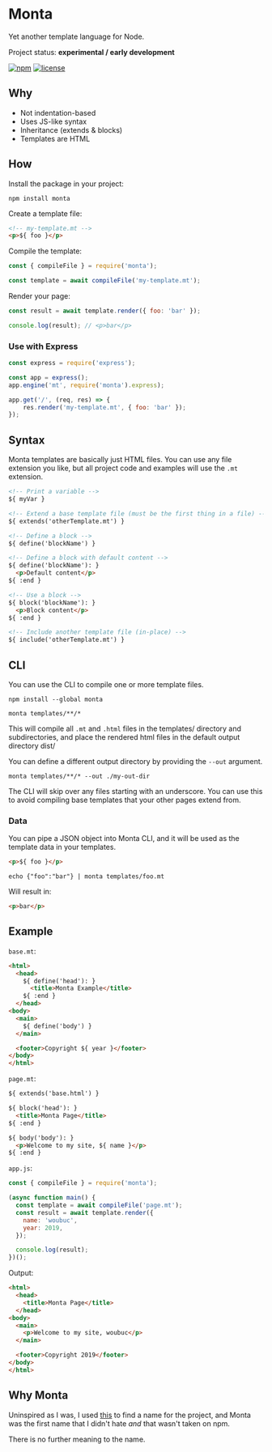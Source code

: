 # Monta

Yet another template language for Node.

Project status: **experimental / early development**

[![npm](https://img.shields.io/npm/v/monta.svg)](https://www.npmjs.com/package/monta)
[![license](https://img.shields.io/github/license/woubuc/monta.svg)](https://github.com/woubuc/monta/blob/master/LICENSE.txt)

## Why
- Not indentation-based
- Uses JS-like syntax
- Inheritance (extends & blocks)
- Templates are HTML

## How
Install the package in your project:
```
npm install monta
```

Create a template file:
```html
<!-- my-template.mt -->
<p>${ foo }</p>
```

Compile the template:
```javascript
const { compileFile } = require('monta');

const template = await compileFile('my-template.mt');
```

Render your page:
```javascript
const result = await template.render({ foo: 'bar' });

console.log(result); // <p>bar</p>
```

### Use with Express
```javascript
const express = require('express');

const app = express();
app.engine('mt', require('monta').express);

app.get('/', (req, res) => {
    res.render('my-template.mt', { foo: 'bar' });
});
```

## Syntax
Monta templates are basically just HTML files. You can use any file
extension you like, but all project code and examples will use the 
`.mt` extension.

```html
<!-- Print a variable -->
${ myVar }

<!-- Extend a base template file (must be the first thing in a file) -->
${ extends('otherTemplate.mt') }

<!-- Define a block -->
${ define('blockName') }

<!-- Define a block with default content -->
${ define('blockName'): }
  <p>Default content</p>
${ :end }

<!-- Use a block -->
${ block('blockName'): }
  <p>Block content</p>
${ :end }

<!-- Include another template file (in-place) -->
${ include('otherTemplate.mt') }
```

## CLI
You can use the CLI to compile one or more template files.

```
npm install --global monta

monta templates/**/*
```
This will compile all `.mt` and `.html` files in the templates/ 
directory and subdirectories, and place the rendered html files in the
default output directory dist/

You can define a different output directory by providing the `--out`
argument.
```
monta templates/**/* --out ./my-out-dir
```

The CLI will skip over any files starting with an underscore. You can
use this to avoid compiling base templates that your other pages extend
from.

### Data
You can pipe a JSON object into Monta CLI, and it will be used as the 
template data in your templates.

```html
<p>${ foo }</p>
```

```
echo {"foo":"bar"} | monta templates/foo.mt
```

Will result in:

```html
<p>bar</p>
```

## Example
`base.mt`:
```html
<html>
  <head>
    ${ define('head'): }
      <title>Monta Example</title>
    ${ :end }
  </head>
<body>
  <main>
    ${ define('body') }
  </main>

  <footer>Copyright ${ year }</footer>
</body>
</html>
```

`page.mt`:
```html
${ extends('base.html') }

${ block('head'): }
  <title>Monta Page</title>
${ :end }

${ body('body'): }
  <p>Welcome to my site, ${ name }</p>
${ :end }
```

`app.js`:
```javascript
const { compileFile } = require('monta');

(async function main() {
  const template = await compileFile('page.mt');
  const result = await template.render({
    name: 'woubuc',
    year: 2019,
  });

  console.log(result);
})();
```

Output:
```html
<html>
  <head>
    <title>Monta Page</title>
  </head>
<body>
  <main>
    <p>Welcome to my site, woubuc</p>
  </main>

  <footer>Copyright 2019</footer>
</body>
</html>
```

## Why Monta
Uninspired as I was, I used 
[this](https://mrsharpoblunto.github.io/foswig.js/) to find a name for 
the project, and Monta was the first name that I didn't hate _and_ that
wasn't taken on npm.

There is no further meaning to the name.
